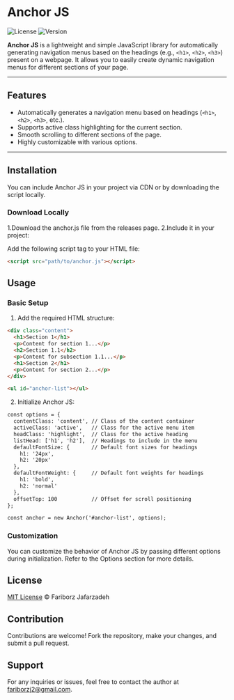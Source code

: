# Anchor JS

![License](https://img.shields.io/badge/license-MIT-blue.svg)
![Version](https://img.shields.io/badge/version-1.0.0-green.svg)

**Anchor JS** is a lightweight and simple JavaScript library for automatically generating navigation menus based on the headings (e.g., `<h1>`, `<h2>`, `<h3>`) present on a webpage. It allows you to easily create dynamic navigation menus for different sections of your page.

---

## Features

- Automatically generates a navigation menu based on headings (`<h1>`, `<h2>`, `<h3>`, etc.).
- Supports active class highlighting for the current section.
- Smooth scrolling to different sections of the page.
- Highly customizable with various options.

---

## Installation

You can include Anchor JS in your project via CDN or by downloading the script locally.

### Download Locally

   1.Download the anchor.js file from the releases page.
   2.Include it in your project:

Add the following script tag to your HTML file:

```html
<script src="path/to/anchor.js"></script>
```

## Usage
### Basic Setup

1. Add the required HTML structure:
```html
<div class="content">
  <h1>Section 1</h1>
  <p>Content for section 1...</p>
  <h2>Section 1.1</h2>
  <p>Content for subsection 1.1...</p>
  <h1>Section 2</h1>
  <p>Content for section 2...</p>
</div>

<ul id="anchor-list"></ul>
```

2. Initialize Anchor JS:
```html
const options = {
  contentClass: 'content', // Class of the content container
  activeClass: 'active',   // Class for the active menu item
  headClass: 'highlight',  // Class for the active heading
  listHead: ['h1', 'h2'],  // Headings to include in the menu
  defaultFontSize: {       // Default font sizes for headings
    h1: '24px',
    h2: '20px'
  },
  defaultFontWeight: {     // Default font weights for headings
    h1: 'bold',
    h2: 'normal'
  },
  offsetTop: 100           // Offset for scroll positioning
};

const anchor = new Anchor('#anchor-list', options);
```

### Customization
You can customize the behavior of Anchor JS by passing different options during initialization. Refer to the Options section for more details.


## License

[MIT License](https://opensource.org/licenses/mit-license) © Fariborz Jafarzadeh

## Contribution
Contributions are welcome! Fork the repository, make your changes, and submit a pull request.

## Support
For any inquiries or issues, feel free to contact the author at fariborzj2@gmail.com.
